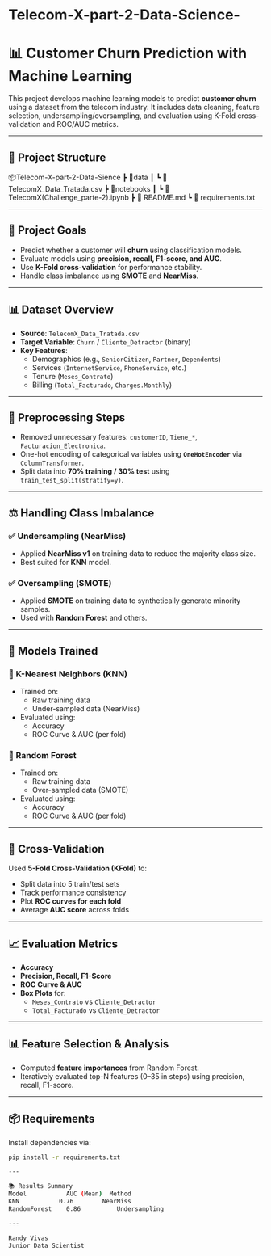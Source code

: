 # Telecom-X-part-2-Data-Science-
# 📊 Customer Churn Prediction with Machine Learning

This project develops machine learning models to predict **customer churn** using a dataset from the telecom industry. It includes data cleaning, feature selection, undersampling/oversampling, and evaluation using K-Fold cross-validation and ROC/AUC metrics.

---

## 📁 Project Structure
📦Telecom-X-part-2-Data-Sience
┣ 📂data
┃ ┗ 📄 TelecomX_Data_Tratada.csv
┣ 📂notebooks
┃ ┗ 📄 TelecomX(Challenge_parte-2).ipynb
┣ 📄 README.md
┗ 📄 requirements.txt

---

## 📌 Project Goals

- Predict whether a customer will **churn** using classification models.
- Evaluate models using **precision, recall, F1-score, and AUC**.
- Use **K-Fold cross-validation** for performance stability.
- Handle class imbalance using **SMOTE** and **NearMiss**.

---

## 📊 Dataset Overview

- **Source**: `TelecomX_Data_Tratada.csv`
- **Target Variable**: `Churn` / `Cliente_Detractor` (binary)
- **Key Features**:
  - Demographics (e.g., `SeniorCitizen`, `Partner`, `Dependents`)
  - Services (`InternetService`, `PhoneService`, etc.)
  - Tenure (`Meses_Contrato`)
  - Billing (`Total_Facturado`, `Charges.Monthly`)

---

## 🧹 Preprocessing Steps

- Removed unnecessary features: `customerID`, `Tiene_*`, `Facturacion_Electronica`.
- One-hot encoding of categorical variables using **`OneHotEncoder`** via `ColumnTransformer`.
- Split data into **70% training / 30% test** using `train_test_split(stratify=y)`.

---

## ⚖️ Handling Class Imbalance

### ✅ Undersampling (NearMiss)

- Applied **NearMiss v1** on training data to reduce the majority class size.
- Best suited for **KNN** model.

### ✅ Oversampling (SMOTE)

- Applied **SMOTE** on training data to synthetically generate minority samples.
- Used with **Random Forest** and others.

---

## 🤖 Models Trained

### 🔷 K-Nearest Neighbors (KNN)

- Trained on:
  - Raw training data
  - Under-sampled data (NearMiss)
- Evaluated using:
  - Accuracy
  - ROC Curve & AUC (per fold)

### 🌲 Random Forest

- Trained on:
  - Raw training data
  - Over-sampled data (SMOTE)
- Evaluated using:
  - Accuracy
  - ROC Curve & AUC (per fold)

---

## 🔁 Cross-Validation

Used **5-Fold Cross-Validation (KFold)** to:
- Split data into 5 train/test sets
- Track performance consistency
- Plot **ROC curves for each fold**
- Average **AUC score** across folds

---

## 📈 Evaluation Metrics

- **Accuracy**
- **Precision, Recall, F1-Score**
- **ROC Curve & AUC**
- **Box Plots** for:
  - `Meses_Contrato` vs `Cliente_Detractor`
  - `Total_Facturado` vs `Cliente_Detractor`

---

## 📊 Feature Selection & Analysis

- Computed **feature importances** from Random Forest.
- Iteratively evaluated top-N features (0–35 in steps) using precision, recall, F1-score.

---

## 📦 Requirements

Install dependencies via:

```bash
pip install -r requirements.txt

---

📚 Results Summary
Model	        AUC (Mean)	Method
KNN	          0.76	      NearMiss
RandomForest	0.86	      Undersampling

---

Randy Vivas
Junior Data Scientist 
